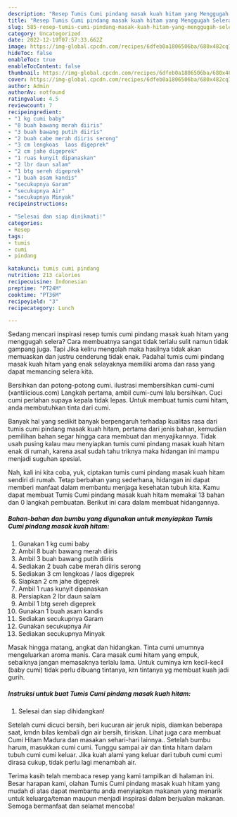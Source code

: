 ```yaml
---
description: "Resep Tumis Cumi pindang masak kuah hitam yang Menggugah Selera"
title: "Resep Tumis Cumi pindang masak kuah hitam yang Menggugah Selera"
slug: 585-resep-tumis-cumi-pindang-masak-kuah-hitam-yang-menggugah-selera
category: Uncategorized
date: 2022-12-19T07:57:33.662Z
image: https://img-global.cpcdn.com/recipes/6dfeb0a1806506ba/680x482cq70/tumis-cumi-pindang-masak-kuah-hitam-foto-resep-utama.jpg
hideToc: false
enableToc: true
enableTocContent: false
thumbnail: https://img-global.cpcdn.com/recipes/6dfeb0a1806506ba/680x482cq70/tumis-cumi-pindang-masak-kuah-hitam-foto-resep-utama.jpg
cover: https://img-global.cpcdn.com/recipes/6dfeb0a1806506ba/680x482cq70/tumis-cumi-pindang-masak-kuah-hitam-foto-resep-utama.jpg
author: Admin
authorAv: notfound
ratingvalue: 4.5
reviewcount: 7
recipeingredient:
- "1 kg cumi baby"
- "8 buah bawang merah diiris"
- "3 buah bawang putih diiris"
- "2 buah cabe merah diiris serong"
- "3 cm lengkoas  laos digeprek"
- "2 cm jahe digeprek"
- "1 ruas kunyit dipanaskan"
- "2 lbr daun salam"
- "1 btg sereh digeprek"
- "1 buah asam kandis"
- "secukupnya Garam"
- "secukupnya Air"
- "secukupnya Minyak"
recipeinstructions:

- "Selesai dan siap dinikmati!"
categories:
- Resep
tags:
- tumis
- cumi
- pindang

katakunci: tumis cumi pindang 
nutrition: 213 calories
recipecuisine: Indonesian
preptime: "PT24M"
cooktime: "PT36M"
recipeyield: "3"
recipecategory: Lunch

---
```



Sedang mencari inspirasi resep tumis cumi pindang masak kuah hitam yang menggugah selera? Cara membuatnya sangat tidak terlalu sulit namun tidak gampang juga. Tapi Jika keliru mengolah maka hasilnya tidak akan memuaskan dan justru cenderung tidak enak. Padahal tumis cumi pindang masak kuah hitam yang enak selayaknya memiliki aroma dan rasa yang dapat memancing selera kita.


Bersihkan dan potong-potong cumi. ilustrasi membersihkan cumi-cumi (xantilicious.com) Langkah pertama, ambil cumi-cumi lalu bersihkan. Cuci cumi perlahan supaya kepala tidak lepas. Untuk membuat tumis cumi hitam, anda membutuhkan tinta dari cumi.

Banyak hal yang sedikit banyak berpengaruh terhadap kualitas rasa dari tumis cumi pindang masak kuah hitam, pertama dari jenis bahan, kemudian pemilihan bahan segar hingga cara membuat dan menyajikannya. Tidak usah pusing kalau mau menyiapkan tumis cumi pindang masak kuah hitam enak di rumah, karena asal sudah tahu triknya maka hidangan ini mampu menjadi suguhan spesial.


Nah, kali ini kita coba, yuk, ciptakan tumis cumi pindang masak kuah hitam sendiri di rumah. Tetap berbahan yang sederhana, hidangan ini dapat memberi manfaat dalam membantu menjaga kesehatan tubuh kita. Kamu dapat membuat Tumis Cumi pindang masak kuah hitam memakai 13 bahan dan 0 langkah pembuatan. Berikut ini cara dalam membuat hidangannya.

<!--inarticleads1-->

##### Bahan-bahan dan bumbu yang digunakan untuk menyiapkan Tumis Cumi pindang masak kuah hitam:

1. Gunakan 1 kg cumi baby
1. Ambil 8 buah bawang merah diiris
1. Ambil 3 buah bawang putih diiris
1. Sediakan 2 buah cabe merah diiris serong
1. Sediakan 3 cm lengkoas / laos digeprek
1. Siapkan 2 cm jahe digeprek
1. Ambil 1 ruas kunyit dipanaskan
1. Persiapkan 2 lbr daun salam
1. Ambil 1 btg sereh digeprek
1. Gunakan 1 buah asam kandis
1. Sediakan secukupnya Garam
1. Gunakan secukupnya Air
1. Sediakan secukupnya Minyak


Masak hingga matang, angkat dan hidangkan. Tinta cumi umumnya mengeluarkan aroma manis. Cara masak cumi hitam yang empuk, sebaiknya jangan memasaknya terlalu lama. Untuk cuminya krn kecil-kecil (baby cumi) tidak perlu dibuang tintanya, krn tintanya yg membuat kuah jadi gurih. 

<!--inarticleads2-->

##### Instruksi untuk buat Tumis Cumi pindang masak kuah hitam:


1. Selesai dan siap dihidangkan!

Setelah cumi dicuci bersih, beri kucuran air jeruk nipis, diamkan beberapa saat, kmdn bilas kembali dgn air bersih, tiriskan. Lihat juga cara membuat Cumi Hitam Madura dan masakan sehari-hari lainnya.. Setelah bumbu harum, masukkan cumi cumi. Tunggu sampai air dan tinta hitam dalam tubuh cumi cumi keluar. Jika kuah alami yang keluar dari tubuh cumi cumi dirasa cukup, tidak perlu lagi menambah air. 

Terima kasih telah membaca resep yang kami tampilkan di halaman ini. Besar harapan kami, olahan Tumis Cumi pindang masak kuah hitam yang mudah di atas dapat membantu anda menyiapkan makanan yang menarik untuk keluarga/teman maupun menjadi inspirasi dalam berjualan makanan. Semoga bermanfaat dan selamat mencoba!
